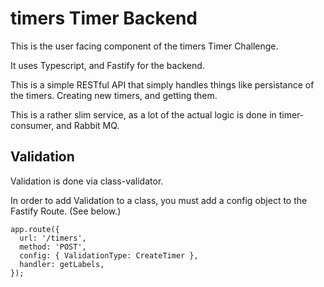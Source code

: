 # timers Timer Backend

This is the user facing component of the timers Timer Challenge. 

It uses Typescript, and Fastify for the backend. 

This is a simple RESTful API that simply handles things like persistance of the timers. Creating new timers, and getting them.

This is a rather slim service, as a lot of the actual logic is done in timer-consumer, and Rabbit MQ. 

## Validation ##

Validation is done via class-validator. 

In order to add Validation to a class, you must add a config object to the Fastify Route. (See below.)

```
app.route({
  url: '/timers',
  method: 'POST',
  config: { ValidationType: CreateTimer },
  handler: getLabels,
});
```


